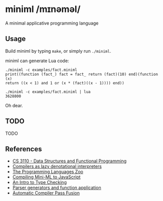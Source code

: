miniml /mɪnəməl/
================

A minimal applicative programming language

Usage
-----

Build miniml by typing `make`, or simply run `./miniml`.

miniml can generate Lua code:

```
./miniml -c examples/fact.miniml
print((function (fact_) fact = fact_ return (fact)(10) end)(function (x)
return ((x < 1) and 1 or (x * (fact)((x - 1)))) end))

./miniml -c examples/fact.miniml | lua
3628800
```

Oh dear.

TODO
----

TODO

References
----------

- [CS 3110 - Data Structures and Functional Programming](http://www.cs.cornell.edu/courses/cs3110/2015fa)
- [Compilers as lazy denotational interpreters](http://researchblogs.cs.bham.ac.uk/thelablunch/2016/01/compilers-as-lazy-denotational-interpreters)
- [The Programming Languages Zoo](https://github.com/andrejbauer/plzoo)
- [Compiling Mini-ML to JavaScript](http://www.lexicallyscoped.com/2015/06/28/miniml-compiler-to-js.html)
- [An Intro to Type Checking](https://mukulrathi.netlify.app/create-your-own-programming-language/intro-to-type-checking)
- [Parser generators and function application](https://ptival.github.io/2017/05/16/parser-generators-and-function-application)
- [Automatic Compiler Pass Fusion](https://keleshev.com/automatic-compiler-pass-fusion)
